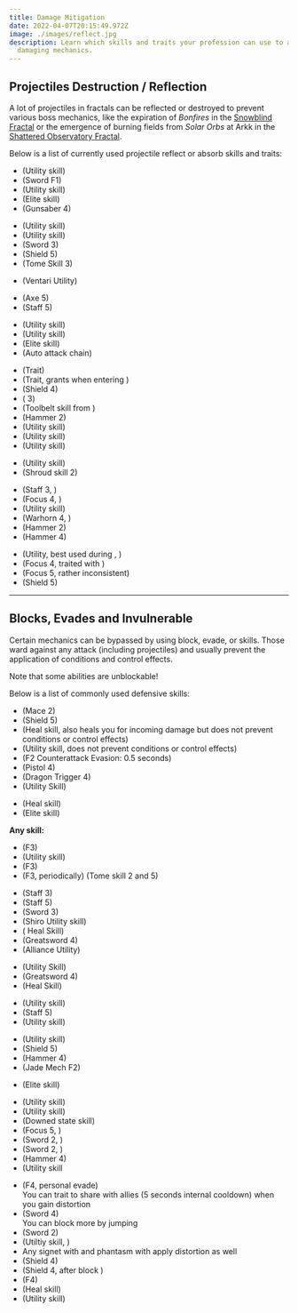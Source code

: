```yaml
---
title: Damage Mitigation
date: 2022-04-07T20:15:49.972Z
image: ./images/reflect.jpg
description: Learn which skills and traits your profession can use to avoid
  damaging mechanics.
---
```


## Projectiles Destruction / Reflection

A lot of projectiles in fractals can be reflected or destroyed to prevent various boss mechanics, like the expiration of _Bonfires_ in the [Snowblind Fractal](fractals/snowblind) or the emergence of burning fields from _Solar Orbs_ at Arkk in the [Shattered Observatory Fractal](/fractals/shattered-observatory).

Below is a list of currently used projectile reflect or absorb skills and traits:

<Grid>
<GridItem sm="4">
<Card specialization="Warrior">

- <Skill id="30074"/> <Specialization name="Berserker" disableText/> (Utility skill)
- <Skill id="30682"/> <Specialization name="Berserker" disableText/> (Sword F1)
- <Skill name="Bladestorm"/> <Specialization name="Spellbreaker" disableText/> (Utility skill)
- <Skill id="45333"/> <Specialization name="Spellbreaker" disableText/> (Elite skill)
- <Skill name="Unsheathe Gunsaber" text="Cyclone Trigger"/> <Specialization name="Bladesworn" disableText/> (Gunsaber 4)

</Card>
</GridItem>

<GridItem sm="4">
<Card specialization="Guardian">

- <Skill id="9251"/> <Specialization name="Guardian" disableText/> (Utility skill)
- <Skill id="41571"/> <Specialization name="Guardian" disableText/> (Utility skill)
- <Skill id="9107"/> <Specialization name="Guardian" disableText/> (Sword 3)
- <Skill id="9091"/> <Specialization name="Guardian" disableText/> (Shield 5)
- <Skill id="42259"/> <Specialization name="Firebrand" disableText/> (Tome Skill 3)

</Card>
</GridItem>

<GridItem sm="4">
<Card specialization="Revenant">

- <Skill name="Protective Solace"/> <Specialization name="Revenant" disableText/> (Ventari Utility)

</Card>
</GridItem>

<GridItem sm="4">
<Card specialization="Ranger">

- <Skill id="12639"/> <Specialization name="Ranger" disableText/> (Axe 5)
- <Skill id="31496"/> <Specialization name="Druid" disableText/> (Staff 5)

</Card>
</GridItem>

<GridItem sm="4">
<Card specialization="Thief">

- <Skill id="13065"/> <Specialization name="Thief" disableText/> (Utility skill)
- <Skill id="13056"/> <Specialization name="Thief" disableText/> (Utility skill)
- <Skill name="Dagger Storm"/> <Specialization name="Thief" disableText/> (Elite skill)
- <Skill id="30434"/> <Specialization name="Daredevil" disableText/> (Auto attack chain)

</Card>
</GridItem>

<GridItem sm="4">
<Card specialization="Engineer">

- <Trait name="Experimental Turrets"/> <Specialization name="Engineer" disableText/> (Trait)
- <Trait name="Streamlined Kits"/> <Specialization name="Engineer" disableText/> (Trait, grants <Effect name="Magnetic Aura"/> when entering <Skill name="Med Kit"/>)
- <Skill name="Magnetic Shield"/> <Specialization name="Engineer" disableText/> (Shield 4)
- <Skill name="Air Blast"/> <Specialization name="Engineer" disableText/> (<Skill name="Flamethrower"/> 3)
- <Skill name="Defense Field"/> <Specialization name="Scrapper" disableText/> (Toolbelt skill from <Skill name="Bulwark Gyro"/>)
- <Skill name="Electro-whirl"/> <Specialization name="Scrapper" disableText/> (Hammer 2)
- <Skill name="Launch Wall"/> <Specialization name="Holosmith" disableText/> (Utility skill)
- <Skill name="Photon Wall"/> <Specialization name="Holosmith" disableText/> (Utility skill)
- <Skill name="Barrier Signet"/> <Specialization name="Mechanist" disableText/> (Utility skill)

</Card>
</GridItem>

<GridItem sm="4">
<Card specialization="Necromancer">

- <Skill name="Corrosive Poison Cloud"/> <Specialization name="Necromancer" disableText/> (Utility skill)
- <Skill name="Deaths Charge"/> <Specialization name="Reaper" disableText/> (Shroud skill 2)

</Card>
</GridItem>

<GridItem sm="4">
<Card specialization="Elementalist">

- <Skill id="5685"/> <Specialization name="Elementalist" disableText/> (Staff 3, <Skill id="5495" disableText/>)
- <Skill id="5530"/> <Specialization name="Elementalist" disableText/> (Focus 4, <Skill id="5494" disableText/>)
- <Skill id="30432"/> <Specialization name="Tempest" disableText/> (Utility skill)
- <Skill id="29453"/> <Specialization name="Tempest" disableText/> (Warhorn 4, <Skill id="5495" disableText/>)
- <Skill name="Whirling Stones"/> <Specialization name="Catalyst" disableText/> (Hammer 2)
- <Skill name="Immutable Stone"/> <Specialization name="Catalyst" disableText/> (Hammer 4)

</Card>
</GridItem>

<GridItem sm="4">
<Card specialization="Mesmer">

- <Skill id="10302"/> <Specialization name="Mesmer" disableText/> (Utility, best used during <Skill id="29830" disableText/>, <Specialization name="Chronomancer" disableText/>)
- <Skill id="10186"/> <Specialization name="Mesmer" disableText/> (Focus 4, traited with <Trait id="751" disableText/>)
- <Skill id="10282"/> <Specialization name="Mesmer" disableText/> (Focus 5, rather inconsistent)
- <Skill id="30643"/> <Specialization name="Chronomancer" disableText/> (Shield 5)

</Card>
</GridItem>
</Grid>

---

## Blocks, Evades and Invulnerable

Certain mechanics can be bypassed by using block, evade, <Effect name="Invulnerability"/> or <Boon name="Aegis"/> skills. Those ward against any attack (including projectiles) and usually prevent the application of conditions and control effects.

<Warning>

Note that some abilities are unblockable!
</Warning>

Below is a list of commonly used defensive skills:

<Grid>
<GridItem sm="4">
<Card specialization="Warrior">

- <Skill id="14507"/> <Specialization name="Warrior" disableText/> (Mace 2)
- <Skill id="14362"/> <Specialization name="Warrior" disableText/> (Shield 5)
- <Skill id="21815"/> <Specialization name="Warrior" disableText/> (Heal skill, also heals you for incoming damage but does not prevent conditions or control effects)
- <Skill id="14392"/> <Specialization name="Warrior" disableText/> (Utility skill, does not prevent conditions or control effects)
- <Skill id="44165"/> <Specialization name="Spellbreaker" disableText/> (F2 Counterattack Evasion: 0.5 seconds)
- <Skill name="Gunstinger"/> <Specialization name="Bladesworn" disableText/> (Pistol 4)
- <Skill name="Dragon Trigger" text="Triggerguard"/> <Specialization name="Bladesworn" disableText/> (Dragon Trigger 4)
- <Skill name="Dragonspike Mine"/> <Specialization name="Bladesworn" disableText/> (Utility Skill)

</Card>
</GridItem>

<GridItem sm="4">
<Card specialization="Guardian">

- <Skill id="9102"/> <Specialization name="Guardian" disableText/> (Heal skill)
- <Skill id="9154"/> <Specialization name="Guardian" disableText/> (Elite skill)

**Any <Boon name="Aegis"/> skill:**

- <Skill id="9118"/> <Specialization name="Guardian" disableText/> (F3)
- <Skill id="9084"/> <Specialization name="Guardian" disableText/> (Utility skill)
- <Skill id="30029"/> <Specialization name="Dragonhunter" disableText/> (F3)
- <Skill id="42259"/> <Specialization name="Firebrand" disableText/> (F3, periodically) (Tome skill 2 and 5)

</Card>
</GridItem>

<GridItem sm="4">
<Card specialization="Revenant">

- <Skill name="Warding Rift"/> <Specialization name="Revenant" disableText/> (Staff 3)
- <Skill name="Surge of the Mists"/> <Specialization name="Revenant" disableText/> (Staff 5)
- <Skill name="Unrelenting Assault"/> <Specialization name="Revenant" disableText/> (Sword 3)
- <Skill name="Riposting Shadows"/> <Specialization name="Revenant" disableText/> (Shiro Utility skill)
- <Skill name="Infuse Light"/> <Specialization name="Herald" disableText/> (<Specialization name="Herald"/> Heal Skill)
- <Skill name="Imperial Guard"/> <Specialization name="Vindicator" disableText/> (Greatsword 4)
- <Skill name="Battle Dance"/> <Specialization name="Vindicator" disableText/> (Alliance Utility)

</Card>
</GridItem>

<GridItem sm="4">
<Card specialization="Ranger">

- <Skill name="Signet of Stone" profession="Ranger"/> <Specialization name="Ranger" disableText/> (Utility Skill)
- <Skill name="Counterattack"/> <Specialization name="Ranger" disableText/> (Greatsword 4)
- <Skill name="Perilous Gift"/> <Specialization name="Untamed" disableText/> (Heal Skill)

</Card>
</GridItem>

<GridItem sm="4">
<Card specialization="Thief">

- <Skill id="30661"/> <Specialization name="Daredevil" disableText/> (Utility skill)
- <Skill id="30597"/> <Specialization name="Daredevil" disableText/> (Staff 5)
- <Skill name="Well of Bounty"/> <Specialization name="Specter" disableText/> (Utility skill)

</Card>
</GridItem>

<GridItem sm="4">
<Card specialization="Engineer">

- <Skill name="Elixir S"/> <Specialization name="Engineer" disableText/> (Utility skill)
- <Skill name="Static Shield"/> <Specialization name="Engineer" disableText/> (Shield 5)
- <Skill name="Shock Shield"/> <Specialization name="Scrapper" disableText/> (Hammer 4)
- <Skill id="63293"/> <Specialization name="Mechanist" disableText/> (Jade Mech F2)

</Card>
</GridItem>

<GridItem sm="4">
<Card specialization="Necromancer">

- <Skill name="Elixir of Ambition1"/> <Specialization name="Harbinger" disableText/> (Elite skill)

</Card>
</GridItem>

<GridItem sm="4">
<Card specialization="Elementalist">

- <Skill id="5641"/> <Specialization name="Elementalist" disableText/> (Utility skill)
- <Skill id="5554"/> <Specialization name="Elementalist" disableText/> (Utility skill)
- <Skill id="5564"/> <Specialization name="Elementalist" disableText/> (Downed state skill)
- <Skill id="5521"/> <Specialization name="Elementalist" disableText/> (Focus 5, <Skill id="5495" disableText/>)
- <Skill name="Riptide" profession="elementalist"/> <Specialization name="Weaver" disableText/> (Sword 2, <Skill name="Water Attunement" profession="elementalist" disableText/>)
- <Skill name="Earthen Vortex" profession="elementalist"/> <Specialization name="Weaver" disableText/> (Sword 2, <Skill name="Earth Attunement" profession="elementalist" disableText/>)
- <Skill name="Immutable Stone"/> <Specialization name="Catalyst" disableText/> (Hammer 4)
- <Skill name="Fortified Earth"/> <Specialization name="Catalyst" disableText/> (Utility skill

</Card>
</GridItem>

<GridItem sm="4">
<Card specialization="Mesmer">

- <Skill id="10192"/> <Specialization name="Mesmer" disableText/> (F4, personal evade) <br/>
  You can trait <Trait id="1852"/> to share <Boon name="Aegis" disableText/> with allies (5 seconds internal cooldown) when you gain distortion
- <Skill id="10280"/> <Specialization name="Mesmer" disableText/> (Sword 4) <br/>
  You can block more by jumping
- <Skill id="10334"/> <Specialization name="Mesmer" disableText/> (Sword 2)
- <Skill id="29526"/> <Specialization name="Chronomancer" disableText/> (Utiltiy skill, <Boon name="Aegis" disableText/>)
- Any signet with <Trait id="713"/> and phantasm with <Trait id="1866" disableText/> apply distortion as well
- <Skill id="30769"/> <Specialization name="Chronomancer" disableText/> (Shield 4)
- <Skill id="29649"/> <Specialization name="Chronomancer" disableText/> (Shield 4, after block )
- <Skill name="Bladeturn Requiem"/> <Specialization name="Virtuoso" disableText/> (F4)
- <Skill name="Twin Blade Restoration"/> <Specialization name="Virtuoso" disableText/> (Heal skill)
- <Skill name="Blade Renewal"/> <Specialization name="Virtuoso" disableText/> (Utility skill)

</Card>
</GridItem>
</Grid>
